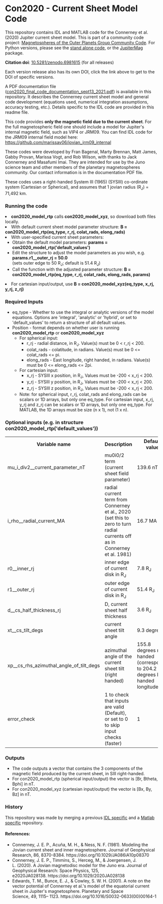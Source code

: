 # Con2020 - Current Sheet Model Code

This repository contains IDL and MATLAB code for the Connerney et al. (2020) Jupiter current sheet model. This is part of a community code project: [Magnetospheres of the Outer Planets Group Community Code](https://lasp.colorado.edu/home/mop/missions/juno/community-code). For Python versions, please see the [stand alone code](https://github.com/gabbyprovan/con2020/), or the [JupiterMag](https://github.com/mattkjames7/JupiterMag) package. 

**Citation doi**: <a href="https://doi.org/10.5281/zenodo.6981615">10.5281/zenodo.6981615</a> (for all releases)

Each version release also has its own DOI, click the link above to get to the DOI of specific versions.


A PDF documentation file ([con2020_final_code_documentation_sept13_2021.pdf](https://raw.githubusercontent.com/marissav06/con2020/main/con2020_final_code_documentation_sept13_2021.pdf)) is available in this repository. It describes the Connerney current sheet model and general code development (equations used, numerical integration assumptions, accuracy testing, etc.). Details specific to the IDL code are provided in this readme file.

This code provides <b>only the magnetic field due to the current sheet</b>. For the full magnetospheric field one should include a model for Jupiter's internal magnetic field, such as VIP4 or JRM09. You can find IDL code for the JRM09 internal field model here: https://github.com/marissav06/jovian_jrm09_internal

These codes were developed by Fran Bagenal, Marty Brennan, Matt James, Gabby Provan, Marissa Vogt, and Rob Wilson, with thanks to Jack Connerney and Masafumi Imai. They are intended for use by the Juno science team and other members of the planetary magnetospheres community. Our contact information is in the documentation PDF file.

These codes uses a right-handed System III (1965) (SYSIII) co-ordinate system (Cartesian or Spherical), and assumes that 1 jovian radius (R<sub>J</sub>) = 71,492 km.


<h3><b>Running the code</b><ul></h3>
  <li><b>con2020_model_rtp</b> calls <b>con2020_model_xyz</b>, so download both files locally.
  <li>With default current sheet model parameter structure:  <b>B = con2020_model_rtp(eq_type, r_rj, colat_rads, elong_rads)</b></li>
  <li>With user-specified current sheet parameters:
    <ul>
      <li>Obtain the default model parameters: <b>params = con2020_model_rtp('default_values')</b></li>
      <li>Edit the structure to adjust the model parameters as you wish, e.g. <b>params.r1__outer_rj = 50.0</b><br>(sets outer edge to 50 R<sub>J</sub>; default is 51.4 R<sub>J</sub>)</li>
      <li>Call the function with the adjusted parameter structure: <b>B = con2020_model_rtp(eq_type, r_rj, colat_rads, elong_rads, params)</b></li>
    </ul></li>
  <li>For cartesian input/output, use <b>B = con2020_model_xyz(eq_type, x_rj, y_rj, z_rj)</b></li>
  </ul>
  
<h3><b>Required Inputs</b></h3>
  <ul>
  <li>eq_type - Whether to use the integral or analytic versions of the model equations. Options are 'integral', 'analytic' or 'hybrid', or set to 'default_values' to return a structure of all default values.</li>
  <li>Position - format depends on whether user is running <b>con2020_model_rtp</b> or <b>con2020_model_xyz</b>
    <ul><li>For spherical input:<ul>
      <li>r_rj - radial distance, in R<sub>J</sub>. Value(s) must be 0 < r_rj < 200.</li>
      <li>colat_rads - colatitude, in radians. Value(s) must be 0 <= colat_rads <= pi.</li>
      <li>elong_rads - East longitude, right handed, in radians. Value(s) must be 0 <= elong_rads <= 2pi.</li></ul>
    <li>For cartesian input:<ul>
      <li>x_rj - SYSIII x position, in R<sub>J</sub>, Values must be -200 < x_rj < 200.</li>
      <li>y_rj - SYSIII y position, in R<sub>J</sub>, Values must be -200 < x_rj < 200.</li>
      <li>z_rj - SYSIII z position, in R<sub>J</sub>, Values must be -200 < x_rj < 200.</li></ul>
    <li>Note: for spherical input, r_rj, colat_rads and elong_rads can be scalars or 1D arrays, but only one eq_type. For cartesian input, x_rj, y_rj and z_rj can be scalars or 1D arrays, but only one eq_type. For MATLAB, the 1D arrays must be size (n x 1), not (1 x n).</li>  
    </ul>
    </ul>
   

      

<h3><b>Optional inputs (e.g. in structure con2020_model_rtp('default_values'))</b></h3>
<table>
  <tr><b>
    <th>Variable name</th>
    <th>Description</th>
    <th>Default value</th></b>
  </tr>
  <tr>
    <td>mu_i_div2__current_parameter_nT</td>
    <td>mu0i0/2 term (current sheet field parameter)</td>
    <td>139.6 nT</td>
  </tr>
  <tr>
    <td>i_rho__radial_current_MA</td>
    <td>radial current term from Connerney et al., 2020 (set this to zero to turn radial currents off as in Connerney et al. 1981)</td>
    <td>16.7 MA</td>
  </tr>
  <tr>
    <td>r0__inner_rj</td>
    <td>inner edge of current disk in R<sub>J</sub></td>
    <td>7.8 R<sub>J</sub></td>
  </tr>
  <tr>
    <td>r1__outer_rj</td>
    <td>outer edge of current disk in R<sub>J</sub></td>
    <td>51.4 R<sub>J</sub></td>
  </tr>
  <tr>
    <td>d__cs_half_thickness_rj</td>
    <td>D, current sheet half thickness</td>
    <td>3.6 R<sub>J</sub></td>
  </tr>
  <tr>
    <td>xt__cs_tilt_degs</td>
    <td>current sheet tilt angle</td>
    <td>9.3 degrees</td>
  </tr>
  <tr>
    <td>xp__cs_rhs_azimuthal_angle_of_tilt_degs</td>
    <td>azimuthal angle of the current sheet tilt (right handed)</td>
    <td>155.8 degrees right handed (corresponds to 204.2 degrees left handed longitude)</td>
  </tr>
  <tr>
    <td>error_check</td>
    <td>1 to check that inputs are valid (Default), or set to 0 to skip input checks (faster)</td>
    <td>1</td>
  </tr>
</table>
  
<h3><b>Outputs</b></h3>
<ul>
  <li>The code outputs a vector that contains the 3 components of the magnetic field produced by the current sheet, in SIII right-handed.</li>
  <li>For con2020_model_rtp (spherical input/output) the vector is [Br, Btheta, Bphi] in nT.</li>
  <li>For con2020_model_xyz (cartesian input/output) the vector is [Bx, By, Bz] in nT.</li>
  </ul>   

<h3>History</h3>
This repository was made by merging a previous <a href="https://github.com/marissav06/con2020_idl">IDL specific</a> and a <a href="https://github.com/marissav06/con2020_matlab">Matlab specific</a> repository.

<h4>References:</h4>
<ul>
<li>Connerney, J. E. P., Acuña, M. H., & Ness, N. F. (1981). Modeling the Jovian current sheet and inner magnetosphere. Journal of Geophysical Research, 86, 8370-8384. https://doi.org/10.1029/JA086iA10p08370</li>
<li>Connerney, J. E. P., Timmins, S., Herceg, M., & Joergensen, J. L. (2020). A Jovian magnetodisc model for the Juno era. Journal of Geophysical Research: Space Physics, 125, e2020JA028138. https://doi.org/10.1029/2020JA028138</li>
<li>Edwards, T. M., Bunce, E. J., & Cowley, S. W. H. (2001). A note on the vector potential of Connerney et al.'s model of the equatorial current sheet in Jupiter's magnetosphere. Planetary and Space Science, 49, 1115– 1123. https://doi.org/10.1016/S0032-0633(00)00164-1</li>
</ul>
